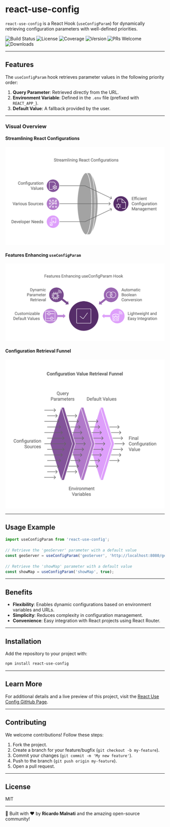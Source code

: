 
# react-use-config

`react-use-config` is a React Hook (`useConfigParam`) for dynamically retrieving configuration parameters with well-defined priorities.

![Build Status](https://img.shields.io/badge/build-passing-brightgreen)
![License](https://img.shields.io/badge/license-MIT-blue)
![Coverage](https://img.shields.io/codecov/c/github/Malnati/react-use-config)
![Version](https://img.shields.io/npm/v/react-use-config)
![PRs Welcome](https://img.shields.io/badge/PRs-welcome-brightgreen)
![Downloads](https://img.shields.io/npm/dt/react-use-config)

---

## Features

The `useConfigParam` hook retrieves parameter values in the following priority order:

1. **Query Parameter**: Retrieved directly from the URL.
2. **Environment Variable**: Defined in the `.env` file (prefixed with `REACT_APP_`).
3. **Default Value**: A fallback provided by the user.

---

### Visual Overview

#### Streamlining React Configurations
![Streamlining React Configurations](https://raw.githubusercontent.com/Malnati/react-use-config/main/docs/Streamlining-React-Configurations.png)

#### Features Enhancing `useConfigParam`
![Features Enhancing useConfigParam Hook](https://raw.githubusercontent.com/Malnati/react-use-config/main/docs/Features-Enhancing-useConfigParam-Hook.png)

#### Configuration Retrieval Funnel
![Configuration Value Retrieval Funnel](https://raw.githubusercontent.com/Malnati/react-use-config/main/docs/Configuration-Value-Retrieval-Funnel.png)

---

## Usage Example

```javascript
import useConfigParam from 'react-use-config';

// Retrieve the 'geoServer' parameter with a default value
const geoServer = useConfigParam('geoServer', 'http://localhost:8080/geoserver/isagro/wms');

// Retrieve the 'showMap' parameter with a default value
const showMap = useConfigParam('showMap', true);
```

---

## Benefits

- **Flexibility**: Enables dynamic configurations based on environment variables and URLs.
- **Simplicity**: Reduces complexity in configuration management.
- **Convenience**: Easy integration with React projects using React Router.

---

## Installation

Add the repository to your project with:

```bash
npm install react-use-config
```

---

## Learn More

For additional details and a live preview of this project, visit the [React Use Config GitHub Page](https://malnati.github.io/react-use-config).

---

## Contributing

We welcome contributions! Follow these steps:

1. Fork the project.
2. Create a branch for your feature/bugfix (`git checkout -b my-feature`).
3. Commit your changes (`git commit -m 'My new feature'`).
4. Push to the branch (`git push origin my-feature`).
5. Open a pull request.

---

## License

MIT

---

🚀 Built with ❤️ by **Ricardo Malnati** and the amazing open-source community!

